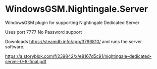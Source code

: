 # WindowsGSM.Nightingale.Server
WindowsGSM plugin for supporting Nightingale Dedicated Server

Uses port 7777
No Password support

Downloads https://steamdb.info/app/3796810/ and runs the server software. 

https://a.storyblok.com/f/239842/x/e8167d5c91/nightingale-dedicated-server-0-8-final.pdf

